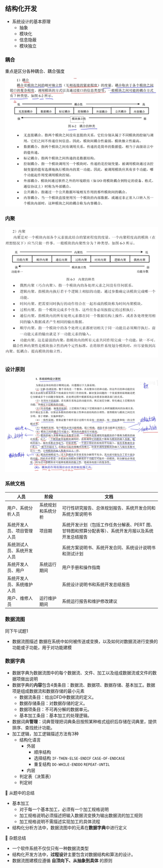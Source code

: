 ## 结构化开发

- 系统设计的基本原理
  - 抽象
  - 模块化
  - 信息隐蔽
  - 模块独立

### 耦合

重点是区分各种耦合、耦合强度

![image-20250326192201651](./assets/image-20250326192201651.png)

### 内聚

![image-20250326192255566](./assets/image-20250326192255566.png)

### 设计原则

![image-20250326192725974](./assets/image-20250326192725974.png)

### 系统文档

| 人员                       | 阶段               | 文档                                                         |
| -------------------------- | ------------------ | ------------------------------------------------------------ |
| 用户、系统分析人员         | 系统规划和系统分析 | 可行性研究报告、总体规划报告、系统开发合同和系统方案说明书   |
| 系统开发人员、项目管理人员 | 项目期             | 系统开发计划（包括工作任务分解表、PERT 图、甘特图和预算分配表等）、系统开发月报以及系统开发总结报告 |
| 系统测试人员、系统开发人员 |                    | 系统方案说明书、系统开发合同、系统设计说明书和测试计划       |
| 系统开发人员、用户         | 系统运行期间       | 用户手册和操作指南                                           |
| 系统开发人员、系统维护人员 |                    | 系统设计说明书和系统开发总结报告                             |
| 用户、维修人员             | 运行维护期间       | 系统运行报告和维护修改建议                                   |

### 数据流图

同下午试题1

- 数据流图描述 数据在系统中如何被传送或变换，以及如何对数据流进行变换的功能或子功能，用于对功能建模

### 数据字典

- 数据字典为数据流图中的每个数据流、文件、加工以及组成数据流或文件的数据项做出说明
- 数据字典的**内容**包含4类条目：数据流、数据项、数据存储、基本加工。数据项是组成数据流和数据存储的最小元素
  - 数据流条目：给出DFD中数据流的定义。
  - 数据存储条目：对数据存储的定义。
  - 数据项条目：不可再分解的数据单元。
  - 基本加工条目：基本加工的处理逻辑。
- 数据词典**管理**：词典管理把词典条目按照某种格式组织后存储在词典里，提供排序、查找统计功能。
- 加工逻辑，加工逻辑描述方法有3种
  - 结构化语言
    - 外层
      - 顺序结构
      - 选择结构 `IF-THEN-ELSE-ENDIF` `CASE-OF-ENDCASE`
      - 重复结构 `DO-WHILE-ENDDO` `REPEAT-UNTIL`
    - 内层
  - 判定表（决策表）
  - 判定树

📒 从题中的总结

- 基本加工
  - 对于每一个基本加工，必须有一个加工规格说明
  - 加工规格说明必须描述把输入数据流变换为输出数据流的加工规则
  - 加工规格说明不需描述实现加工的具体流程
- 结构化分析方法中，数据流图中的元素在**数据字典**中进行定义



📒 杂题总结

- 一个软件系统不仅仅只有一种数据流类型
- 结构化开发方法中，**过程设计**主要包含对数据结构和算法的设计。
- 数据流图建模应遵循 **自顶向下、从抽象到具体** 的原则

